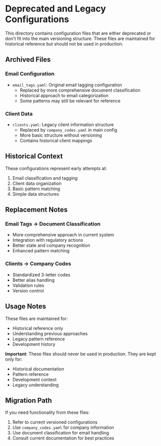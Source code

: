 # Deprecated and Legacy Configurations

This directory contains configuration files that are either deprecated or don't fit into the main versioning structure. These files are maintained for historical reference but should not be used in production.

## Archived Files

### Email Configuration
- `email_tags.yaml`: Original email tagging configuration
  - Replaced by more comprehensive document classification
  - Historical approach to email categorization
  - Some patterns may still be relevant for reference

### Client Data
- `clients.yaml`: Legacy client information structure
  - Replaced by `company_codes.yaml` in main config
  - More basic structure without versioning
  - Contains historical client mappings

## Historical Context

These configurations represent early attempts at:
1. Email classification and tagging
2. Client data organization
3. Basic pattern matching
4. Simple data structures

## Replacement Notes

### Email Tags → Document Classification
- More comprehensive approach in current system
- Integration with regulatory actions
- Better state and company recognition
- Enhanced pattern matching

### Clients → Company Codes
- Standardized 3-letter codes
- Better alias handling
- Validation rules
- Version control

## Usage Notes

These files are maintained for:
- Historical reference only
- Understanding previous approaches
- Legacy pattern reference
- Development history

**Important**: These files should never be used in production. They are kept only for:
- Historical documentation
- Pattern reference
- Development context
- Legacy understanding

## Migration Path

If you need functionality from these files:
1. Refer to current versioned configurations
2. Use `company_codes.yaml` for company information
3. Use document classification for email handling
4. Consult current documentation for best practices 